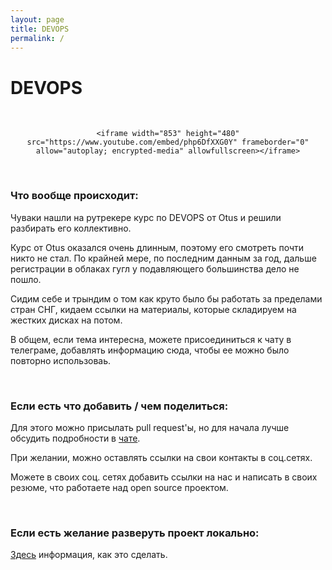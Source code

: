 ```yaml
---
layout: page
title: DEVOPS
permalink: /
---
```


# DEVOPS

<br/>

<div align="center">

    <iframe width="853" height="480" src="https://www.youtube.com/embed/php6DfXXG0Y" frameborder="0" allow="autoplay; encrypted-media" allowfullscreen></iframe>

</div>

<br/>

### Что вообще происходит:

Чуваки нашли на рутрекере курс по DEVOPS от Otus и решили разбирать его коллективно.

Курс от Otus оказался очень длинным, поэтому его смотреть почти никто не стал. По крайней мере, по последним данным за год, дальше регистрации в облаках гугл у подавляющего большинства дело не пошло.

Сидим себе и трындим о том как круто было бы работать за пределами стран СНГ, кидаем ссылки на материалы, которые складируем на жестких дисках на потом.

В общем, если тема интересна, можете присоединиться к чату в телеграме, добавлять информацию сюда, чтобы ее можно было повторно использоваь.

<br/>

### Если есть что добавить / чем поделиться:

Для этого можно присылать pull request'ы, но для начала лучше обсудить подробности в <a href="/chat/">чате</a>.

При желании, можно оставлять ссылки на свои контакты в соц.сетях.

Можете в своих соц. сетях добавить ссылки на нас и написать в своих резюме, что работаете над open source проектом.

<br/>

### Если есть желание разверуть проект локально:

[Здесь](/examples/itsimple/) информация, как это сделать.
